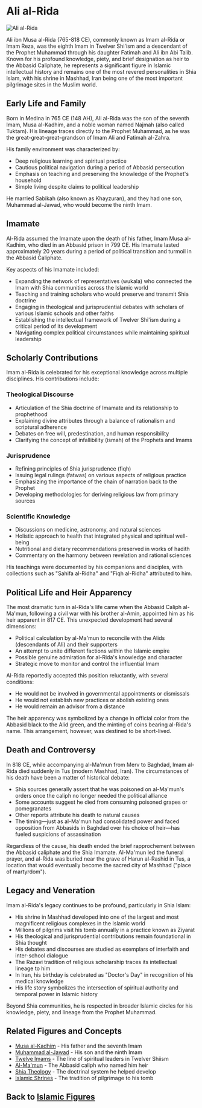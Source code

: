 # Ali al-Rida

![Ali al-Rida](../../images/ali_al_rida.jpg)

Ali ibn Musa al-Rida (765-818 CE), commonly known as Imam al-Rida or Imam Reza, was the eighth Imam in Twelver Shi'ism and a descendant of the Prophet Muhammad through his daughter Fatimah and Ali ibn Abi Talib. Known for his profound knowledge, piety, and brief designation as heir to the Abbasid Caliphate, he represents a significant figure in Islamic intellectual history and remains one of the most revered personalities in Shia Islam, with his shrine in Mashhad, Iran being one of the most important pilgrimage sites in the Muslim world.

## Early Life and Family

Born in Medina in 765 CE (148 AH), Ali al-Rida was the son of the seventh Imam, Musa al-Kadhim, and a noble woman named Najmah (also called Tuktam). His lineage traces directly to the Prophet Muhammad, as he was the great-great-great-grandson of Imam Ali and Fatimah al-Zahra.

His family environment was characterized by:

- Deep religious learning and spiritual practice
- Cautious political navigation during a period of Abbasid persecution
- Emphasis on teaching and preserving the knowledge of the Prophet's household
- Simple living despite claims to political leadership

He married Sabikah (also known as Khayzuran), and they had one son, Muhammad al-Jawad, who would become the ninth Imam.

## Imamate

Al-Rida assumed the Imamate upon the death of his father, Imam Musa al-Kadhim, who died in an Abbasid prison in 799 CE. His Imamate lasted approximately 20 years during a period of political transition and turmoil in the Abbasid Caliphate.

Key aspects of his Imamate included:

- Expanding the network of representatives (wukala) who connected the Imam with Shia communities across the Islamic world
- Teaching and training scholars who would preserve and transmit Shia doctrine
- Engaging in theological and jurisprudential debates with scholars of various Islamic schools and other faiths
- Establishing the intellectual framework of Twelver Shi'ism during a critical period of its development
- Navigating complex political circumstances while maintaining spiritual leadership

## Scholarly Contributions

Imam al-Rida is celebrated for his exceptional knowledge across multiple disciplines. His contributions include:

### Theological Discourse

- Articulation of the Shia doctrine of Imamate and its relationship to prophethood
- Explaining divine attributes through a balance of rationalism and scriptural adherence
- Debates on free will, predestination, and human responsibility
- Clarifying the concept of infallibility (ismah) of the Prophets and Imams

### Jurisprudence

- Refining principles of Shia jurisprudence (fiqh)
- Issuing legal rulings (fatwas) on various aspects of religious practice
- Emphasizing the importance of the chain of narration back to the Prophet
- Developing methodologies for deriving religious law from primary sources

### Scientific Knowledge

- Discussions on medicine, astronomy, and natural sciences
- Holistic approach to health that integrated physical and spiritual well-being
- Nutritional and dietary recommendations preserved in works of hadith
- Commentary on the harmony between revelation and rational sciences

His teachings were documented by his companions and disciples, with collections such as "Sahifa al-Ridha" and "Fiqh al-Ridha" attributed to him.

## Political Life and Heir Apparency

The most dramatic turn in al-Rida's life came when the Abbasid Caliph al-Ma'mun, following a civil war with his brother al-Amin, appointed him as his heir apparent in 817 CE. This unexpected development had several dimensions:

- Political calculation by al-Ma'mun to reconcile with the Alids (descendants of Ali) and their supporters
- An attempt to unite different factions within the Islamic empire
- Possible genuine admiration for al-Rida's knowledge and character
- Strategic move to monitor and control the influential Imam

Al-Rida reportedly accepted this position reluctantly, with several conditions:

- He would not be involved in governmental appointments or dismissals
- He would not establish new practices or abolish existing ones
- He would remain an advisor from a distance

The heir apparency was symbolized by a change in official color from the Abbasid black to the Alid green, and the minting of coins bearing al-Rida's name. This arrangement, however, was destined to be short-lived.

## Death and Controversy

In 818 CE, while accompanying al-Ma'mun from Merv to Baghdad, Imam al-Rida died suddenly in Tus (modern Mashhad, Iran). The circumstances of his death have been a matter of historical debate:

- Shia sources generally assert that he was poisoned on al-Ma'mun's orders once the caliph no longer needed the political alliance
- Some accounts suggest he died from consuming poisoned grapes or pomegranates
- Other reports attribute his death to natural causes
- The timing—just as al-Ma'mun had consolidated power and faced opposition from Abbasids in Baghdad over his choice of heir—has fueled suspicions of assassination

Regardless of the cause, his death ended the brief rapprochement between the Abbasid caliphate and the Shia Imamate. Al-Ma'mun led the funeral prayer, and al-Rida was buried near the grave of Harun al-Rashid in Tus, a location that would eventually become the sacred city of Mashhad ("place of martyrdom").

## Legacy and Veneration

Imam al-Rida's legacy continues to be profound, particularly in Shia Islam:

- His shrine in Mashhad developed into one of the largest and most magnificent religious complexes in the Islamic world
- Millions of pilgrims visit his tomb annually in a practice known as Ziyarat
- His theological and jurisprudential contributions remain foundational in Shia thought
- His debates and discourses are studied as exemplars of interfaith and inter-school dialogue
- The Razavi tradition of religious scholarship traces its intellectual lineage to him
- In Iran, his birthday is celebrated as "Doctor's Day" in recognition of his medical knowledge
- His life story symbolizes the intersection of spiritual authority and temporal power in Islamic history

Beyond Shia communities, he is respected in broader Islamic circles for his knowledge, piety, and lineage from the Prophet Muhammad.

## Related Figures and Concepts

- [Musa al-Kadhim](./musa_al_kadhim.md) - His father and the seventh Imam
- [Muhammad al-Jawad](./muhammad_al_jawad.md) - His son and the ninth Imam
- [Twelve Imams](./twelve_imams.md) - The line of spiritual leaders in Twelver Shiism
- [Al-Ma'mun](./mamun.md) - The Abbasid caliph who named him heir
- [Shia Theology](../beliefs/shia_theology.md) - The doctrinal system he helped develop
- [Islamic Shrines](../practices/ziyarat.md) - The tradition of pilgrimage to his tomb

## Back to [Islamic Figures](./README.md)

